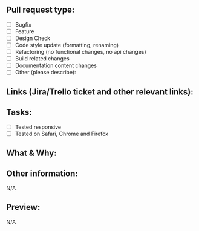 ## Pull request type:

<!-- Please check the type of change your PR introduces: -->

- [ ] Bugfix
- [ ] Feature
- [ ] Design Check
- [ ] Code style update (formatting, renaming)
- [ ] Refactoring (no functional changes, no api changes)
- [ ] Build related changes
- [ ] Documentation content changes
- [ ] Other (please describe):

## Links (Jira/Trello ticket and other relevant links):

<!--- At a minimum include links to the Jira/Trello ticket --->

## Tasks:

- [ ] Tested responsive
- [ ] Tested on Safari, Chrome and Firefox

## What & Why:

## Other information:

<!-- Please add any relevant information that assists the code review. -->

N/A

## Preview:

N/A
